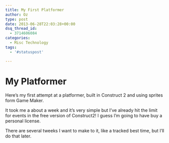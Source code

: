```yaml
---
title: My First Platformer
author: Oz
type: post
date: 2013-06-28T22:03:28+00:00
dsq_thread_id:
  - 3714606084
categories:
  - Misc Technology
tags:
  - '#statuspost'

---
```

# My Platformer



Here&#8217;s my first attempt at a platformer, built in Construct 2 and using sprites form Game Maker.

<span style="color: #99cc00;"><!--more--></span>





It took me a about a week and it&#8217;s very simple but I&#8217;ve already hit the limit for events in the free version of Construct2! I guess I&#8217;m going to have buy a personal license.

There are several tweeks I want to make to it, like a tracked best time, but I&#8217;ll do that later.